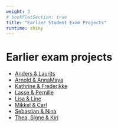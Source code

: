 ```yaml
---
weight: 3
# bookFlatSection: true
title: "Earlier Student Exam Projects"
runtime: shiny
---
```


# Earlier exam projects
- [Anders & Laurits]()
- [Arnold & AnnaMaya]()
- [Kathrine & Frederikke]()
- [Lasse & Pernille]()
- [Lisa & Line]()
- [Mikkel & Carl]()
- [Sebastian & Nina]()
- [Thea, Signe & Kiri]()

